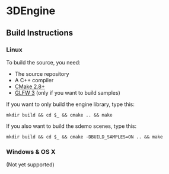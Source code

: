 # 3DEngine

## Build Instructions


### Linux
To build the source, you need:

* The source repository
* A C++ compiler
* [CMake 2.8+](http://www.cmake.org/)
* [GLFW 3](http://www.glfw.org/) (only if you want to build samples)

If you want to only build the engine library, type this:

```shell
mkdir build && cd $_ && cmake .. && make
```

If you also want to build the sdemo scenes, type this:

```shell
mkdir build && cd $_ && cmake -DBUILD_SAMPLES=ON .. && make
```

### Windows & OS X
(Not yet supported)

